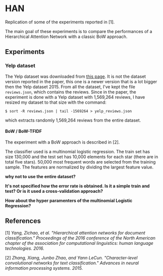 # HAN

Replication of some of the experiments reported in [1].

The main goal of these experiments is to compare the performances of a Hierarchical Attention Network with a classic BoW approach.

## Experiments

### Yelp dataset

The Yelp dataset was downloaded from [this page](https://www.yelp.com/dataset/download). It is not the dataset version reported in the paper, this one is a newer version that is a lot bigger then the Yelp dataset 2015. From all the dataset, I've kept the file `reviews.json`, which contains the reviews. Since in the paper, the experiment is done with a Yelp dataset with 1,569,264 reviews, I have resized my dataset to that size with the command:

    $ sort -R reviews.json | tail -1569264 > yelp_reviews.json

which extracts randomly 1,569,264 reviews from the entire dataset.

#### BoW / BoW-TFIDF

The experiment with a BoW approach is described in [2].

The classifier used is a multinomial logistic regression. The train set has size 130,000 and the test set has 10,000 elements for each star (there are in total five stars). 50,000 most frequent words are selected from the training sample. The features are normalized by dividing the largest feature value.

**why not to use the entire dataset?**

**It's not specified how the error rate is obtained. Is it a simple train and test? Or is it used a cross-validation approach?**

**How about the hyper paramenters of the multinomial Logistic Regression?**


## References

[1] *Yang, Zichao, et al. "Hierarchical attention networks for document classification." Proceedings of the 2016 conference of the North American chapter of the association for computational linguistics: human language technologies. 2016.*

[2] *Zhang, Xiang, Junbo Zhao, and Yann LeCun. "Character-level convolutional networks for text classification." Advances in neural information processing systems. 2015.*
